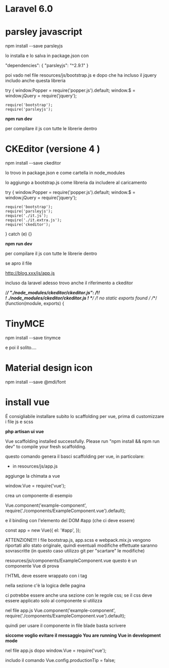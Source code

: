 # Laravel 6.0








# parsley javascript

npm install --save parsleyjs


lo installa e lo salva in package.json con 

 "dependencies": {
        "parsleyjs": "^2.9.1"
    }

poi vado nel file resources/js/bootstrap.js e dopo che ha incluso il jquery includo anche questa libreria



try {
    window.Popper = require('popper.js').default;
    window.$ = window.jQuery = require('jquery');

    require('bootstrap');
    require('parsleyjs');


__npm run dev__

per compilare il js con tutte le librerie dentro




# CKEditor (versione 4 ) 

npm install --save ckeditor

lo trovo in package.json e come cartella in node_modules

lo aggiungo a bootstrap.js come libreria da includere al caricamento

try {
    window.Popper = require('popper.js').default;
    window.$ = window.jQuery = require('jquery');

    require('bootstrap');
    require('parsleyjs');
    require('./it.js');
    require('./it.extra.js');
    require('ckeditor');
    
    
} catch (e) {}


__npm run dev__

per compilare il js con tutte le librerie dentro


se apro il file 

http://blog.xxx/js/app.js


incluso da laravel adesso trovo anche il riferimento a ckeditor


/***/ "./node_modules/ckeditor/ckeditor.js":
/*!*******************************************!*\
  !*** ./node_modules/ckeditor/ckeditor.js ***!
  \*******************************************/
/*! no static exports found */
/***/ (function(module, exports) {




# TinyMCE


npm install --save tinymce


e poi il solito....



# Material design icon

npm install --save @mdi/font




# install vue

É consigliabile installare subito lo scaffolding per vue, prima di customizzare i file js e scss

__php artisan ui vue__

Vue scaffolding installed successfully.
Please run "npm install && npm run dev" to compile your fresh scaffolding.

questo comando genera il basci scaffolding per vue, in particolare:

- in resources/js/app.js 

aggiunge la chimata a vue 

window.Vue = require('vue');


crea un componente di esempio

Vue.component('example-component', require('./components/ExampleComponent.vue').default);


e il binding con l'elemento del DOM #app (che ci deve essere)

const app = new Vue({
    el: '#app',
});



ATTENZIONE!!! I file bootstrap.js, app.scss e webpack.mix.js vengono riportati allo stato originale, quindi eventuali modifiche effettuate saranno sovrascritte (in questo caso utilizzo git per "scartare" le modifiche)



resources/js/components/ExampleComponent.vue questo è un componente Vue di prova

l'HTML deve essere wrappato con i tag <template></template>

nella sezione <script> </script> c'è la logica delle pagina

ci potrebbe essere anche una sezione <style> </style> con le regole css; se il css deve essere applicato solo al componente si utilizza <style scoped></style>


nel file app.js 
Vue.component('example-component', require('./components/ExampleComponent.vue').default);

quindi per usare il componente in file blade basta scrivere <example-component></example-component>

**siccome voglio evitare il messaggio You are running Vue in development mode**

nel file app.js dopo
window.Vue = require('vue');

includo il comando
Vue.config.productionTip = false;
